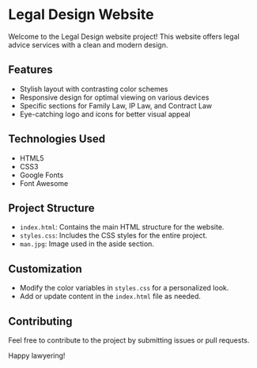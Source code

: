 # Legal Design Website

Welcome to the Legal Design website project! This website offers legal advice services with a clean and modern design.

## Features

- Stylish layout with contrasting color schemes
- Responsive design for optimal viewing on various devices
- Specific sections for Family Law, IP Law, and Contract Law
- Eye-catching logo and icons for better visual appeal

## Technologies Used

- HTML5
- CSS3
- Google Fonts
- Font Awesome

## Project Structure

- `index.html`: Contains the main HTML structure for the website.
- `styles.css`: Includes the CSS styles for the entire project.
- `man.jpg`: Image used in the aside section.

## Customization

- Modify the color variables in `styles.css` for a personalized look.
- Add or update content in the `index.html` file as needed.

## Contributing

Feel free to contribute to the project by submitting issues or pull requests.

Happy lawyering!
